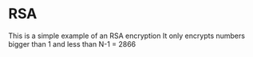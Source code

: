 # RSA
This is a simple example of an RSA encryption
It only encrypts numbers bigger than 1 and less than N-1 = 2866